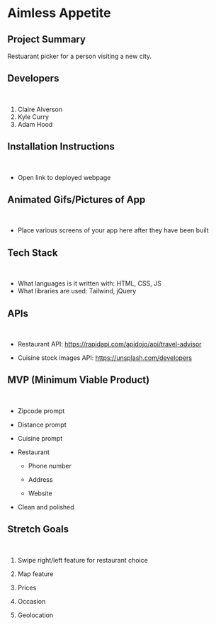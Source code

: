 # Aimless Appetite

## Project Summary 

Restuarant picker for a person visiting a new city.
​
## Developers
​
1. Claire Alverson
​
2. Kyle Curry
​
3. Adam Hood
​
## Installation Instructions
​
- Open link to deployed webpage​
​
## Animated Gifs/Pictures of App
​
- Place various screens of your app here after they have been built
​
## Tech Stack
​
- What languages is it written with: HTML, CSS, JS
​
- What libraries are used: Tailwind, jQuery 

## APIs
​
- Restaurant API: https://rapidapi.com/apidojo/api/travel-advisor 

- Cuisine stock images API: https://unsplash.com/developers 
​
## MVP (Minimum Viable Product)
​
- Zipcode prompt 

- Distance prompt

- Cuisine prompt

- Restaurant

    - Phone number

    - Address 

    - Website 

- Clean and polished 
​
## Stretch Goals
​
1. Swipe right/left feature for restaurant choice

2. Map feature

3. Prices 

4. Occasion

5. Geolocation
